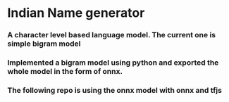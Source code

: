 # Indian Name generator 
### A character level based language model. The current one is simple bigram model
### Implemented a bigram model using python and exported the whole model in the form of onnx.
### The following repo is using the onnx model with onnx and tfjs
